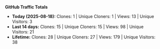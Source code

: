 
**GitHub Traffic Totals**

- **Today (2025-08-18):** Clones: 1 | Unique Cloners: 1 | Views: 13 | Unique Visitors: 3
- **Last 14 days:** Clones: 15 | Unique Cloners: 15 | Views: 98 | Unique Visitors: 21
- **Lifetime:** Clones: 28 | Unique Cloners: 27 | Views: 179 | Unique Visitors: 38
